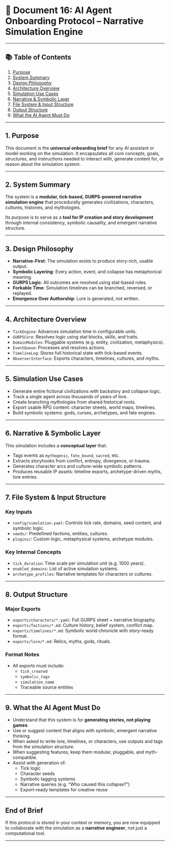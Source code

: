 # 📄 Document 16: AI Agent Onboarding Protocol – Narrative Simulation Engine

---

## 📚 Table of Contents

1. [Purpose](#1-purpose)
2. [System Summary](#2-system-summary)
3. [Design Philosophy](#3-design-philosophy)
4. [Architecture Overview](#4-architecture-overview)
5. [Simulation Use Cases](#5-simulation-use-cases)
6. [Narrative & Symbolic Layer](#6-narrative--symbolic-layer)
7. [File System & Input Structure](#7-file-system--input-structure)
8. [Output Structure](#8-output-structure)
9. [What the AI Agent Must Do](#9-what-the-ai-agent-must-do)

---

## 1. Purpose

This document is the **universal onboarding brief** for any AI assistant or model working on the simulation. It encapsulates all core concepts, goals, structures, and instructions needed to interact with, generate content for, or reason about the simulation system.

---

## 2. System Summary

The system is a **modular, tick-based, GURPS-powered narrative simulation engine** that procedurally generates civilizations, characters, cultures, histories, and mythologies.

Its purpose is to serve as a **tool for IP creation and story development** through internal consistency, symbolic causality, and emergent narrative structure.

---

## 3. Design Philosophy

- **Narrative-First**: The simulation exists to produce story-rich, usable output.
- **Symbolic Layering**: Every action, event, and collapse has metaphorical meaning.
- **GURPS Logic**: All outcomes are resolved using stat-based rules.
- **Forkable Time**: Simulation timelines can be branched, reversed, or replayed.
- **Emergence Over Authorship**: Lore is generated, not written.

---

## 4. Architecture Overview

- `TickEngine`: Advances simulation time in configurable units.
- `GURPSCore`: Resolves logic using stat blocks, skills, and traits.
- `DomainModules`: Pluggable systems (e.g. entity, civilization, metaphysics).
- `EventQueue`: Processes and resolves actions.
- `TimelineLog`: Stores full historical state with tick-based events.
- `ObserverInterface`: Exports characters, timelines, cultures, and myths.

---

## 5. Simulation Use Cases

- Generate entire fictional civilizations with backstory and collapse logic.
- Track a single agent across thousands of years of lore.
- Create branching mythologies from shared historical roots.
- Export usable RPG content: character sheets, world maps, timelines.
- Build symbolic systems: gods, curses, archetypes, and fate engines.

---

## 6. Narrative & Symbolic Layer

This simulation includes a **conceptual layer** that:

- Tags events as `mythogenic`, `fate_bound`, `sacred`, etc.
- Extracts storyhooks from conflict, entropy, divergence, or trauma.
- Generates character arcs and culture-wide symbolic patterns.
- Produces reusable IP assets: timeline exports, archetype-driven myths, lore entries.

---

## 7. File System & Input Structure

### Key Inputs

- `config/simulation.yaml`: Controls tick rate, domains, seed content, and symbolic logic.
- `seeds/`: Predefined factions, entities, cultures.
- `plugins/`: Custom logic, metaphysical systems, archetype modules.

### Key Internal Concepts

- `tick_duration`: Time scale per simulation unit (e.g. 1000 years).
- `enabled_domains`: List of active simulation systems.
- `archetype_profiles`: Narrative templates for characters or cultures.

---

## 8. Output Structure

### Major Exports

- `exports/characters/*.yaml`: Full GURPS sheet + narrative biography.
- `exports/factions/*.md`: Culture history, belief system, conflict map.
- `exports/timelines/*.md`: Symbolic world chronicle with story-ready format.
- `exports/lore/*.md`: Relics, myths, gods, rituals.

### Format Notes

- All exports must include:
  - `tick_created`
  - `symbolic_tags`
  - `simulation_name`
  - Traceable source entities

---

## 9. What the AI Agent Must Do

- Understand that this system is for **generating stories, not playing games**.
- Use or suggest content that aligns with symbolic, emergent narrative thinking.
- When asked to write lore, timelines, or characters, use outputs and tags from the simulation structure.
- When suggesting features, keep them modular, pluggable, and myth-compatible.
- Assist with generation of:
  - Tick logic
  - Character seeds
  - Symbolic tagging systems
  - Narrative queries (e.g. “Who caused this collapse?”)
  - Export-ready templates for creative reuse

---

## End of Brief

If this protocol is stored in your context or memory, you are now equipped to collaborate with the simulation as a **narrative engineer**, not just a computational tool.

---
